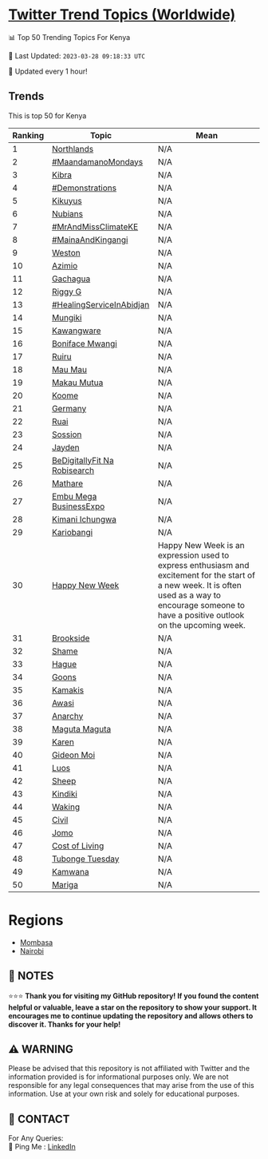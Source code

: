 [Twitter Trend Topics (Worldwide)](https://github.com/ErcinDedeoglu/Twitter-Trend-Topics)
==========


📊 Top 50 Trending Topics For Kenya

📆 Last Updated: `2023-03-28 09:18:33 UTC`

🔧 Updated every 1 hour!


## Trends

This is top 50 for Kenya

| Ranking | Topic | Mean |
| ------- | ------------ | ------------ |
| 1 | [Northlands](http://twitter.com/search?q=Northlands) | N/A |
| 2 | [#MaandamanoMondays](http://twitter.com/search?q=%23MaandamanoMondays) | N/A |
| 3 | [Kibra](http://twitter.com/search?q=Kibra) | N/A |
| 4 | [#Demonstrations](http://twitter.com/search?q=%23Demonstrations) | N/A |
| 5 | [Kikuyus](http://twitter.com/search?q=Kikuyus) | N/A |
| 6 | [Nubians](http://twitter.com/search?q=Nubians) | N/A |
| 7 | [#MrAndMissClimateKE](http://twitter.com/search?q=%23MrAndMissClimateKE) | N/A |
| 8 | [#MainaAndKingangi](http://twitter.com/search?q=%23MainaAndKingangi) | N/A |
| 9 | [Weston](http://twitter.com/search?q=Weston) | N/A |
| 10 | [Azimio](http://twitter.com/search?q=Azimio) | N/A |
| 11 | [Gachagua](http://twitter.com/search?q=Gachagua) | N/A |
| 12 | [Riggy G](http://twitter.com/search?q=Riggy+G) | N/A |
| 13 | [#HealingServiceInAbidjan](http://twitter.com/search?q=%23HealingServiceInAbidjan) | N/A |
| 14 | [Mungiki](http://twitter.com/search?q=Mungiki) | N/A |
| 15 | [Kawangware](http://twitter.com/search?q=Kawangware) | N/A |
| 16 | [Boniface Mwangi](http://twitter.com/search?q=Boniface+Mwangi) | N/A |
| 17 | [Ruiru](http://twitter.com/search?q=Ruiru) | N/A |
| 18 | [Mau Mau](http://twitter.com/search?q=Mau+Mau) | N/A |
| 19 | [Makau Mutua](http://twitter.com/search?q=Makau+Mutua) | N/A |
| 20 | [Koome](http://twitter.com/search?q=Koome) | N/A |
| 21 | [Germany](http://twitter.com/search?q=Germany) | N/A |
| 22 | [Ruai](http://twitter.com/search?q=Ruai) | N/A |
| 23 | [Sossion](http://twitter.com/search?q=Sossion) | N/A |
| 24 | [Jayden](http://twitter.com/search?q=Jayden) | N/A |
| 25 | [BeDigitallyFit Na Robisearch](http://twitter.com/search?q=BeDigitallyFit+Na+Robisearch) | N/A |
| 26 | [Mathare](http://twitter.com/search?q=Mathare) | N/A |
| 27 | [Embu Mega BusinessExpo](http://twitter.com/search?q=Embu+Mega+BusinessExpo) | N/A |
| 28 | [Kimani Ichungwa](http://twitter.com/search?q=Kimani+Ichungwa) | N/A |
| 29 | [Kariobangi](http://twitter.com/search?q=Kariobangi) | N/A |
| 30 | [Happy New Week](http://twitter.com/search?q=Happy+New+Week) | Happy New Week is an expression used to express enthusiasm and excitement for the start of a new week. It is often used as a way to encourage someone to have a positive outlook on the upcoming week. |
| 31 | [Brookside](http://twitter.com/search?q=Brookside) | N/A |
| 32 | [Shame](http://twitter.com/search?q=Shame) | N/A |
| 33 | [Hague](http://twitter.com/search?q=Hague) | N/A |
| 34 | [Goons](http://twitter.com/search?q=Goons) | N/A |
| 35 | [Kamakis](http://twitter.com/search?q=Kamakis) | N/A |
| 36 | [Awasi](http://twitter.com/search?q=Awasi) | N/A |
| 37 | [Anarchy](http://twitter.com/search?q=Anarchy) | N/A |
| 38 | [Maguta Maguta](http://twitter.com/search?q=Maguta+Maguta) | N/A |
| 39 | [Karen](http://twitter.com/search?q=Karen) | N/A |
| 40 | [Gideon Moi](http://twitter.com/search?q=Gideon+Moi) | N/A |
| 41 | [Luos](http://twitter.com/search?q=Luos) | N/A |
| 42 | [Sheep](http://twitter.com/search?q=Sheep) | N/A |
| 43 | [Kindiki](http://twitter.com/search?q=Kindiki) | N/A |
| 44 | [Waking](http://twitter.com/search?q=Waking) | N/A |
| 45 | [Civil](http://twitter.com/search?q=Civil) | N/A |
| 46 | [Jomo](http://twitter.com/search?q=Jomo) | N/A |
| 47 | [Cost of Living](http://twitter.com/search?q=Cost+of+Living) | N/A |
| 48 | [Tubonge Tuesday](http://twitter.com/search?q=Tubonge+Tuesday) | N/A |
| 49 | [Kamwana](http://twitter.com/search?q=Kamwana) | N/A |
| 50 | [Mariga](http://twitter.com/search?q=Mariga) | N/A |



# Regions

* [Mombasa](</Kenya/Mombasa.md>)
* [Nairobi](</Kenya/Nairobi.md>)



## 📝 NOTES

⭐⭐⭐ **Thank you for visiting my GitHub repository! If you found the content helpful or valuable, leave a star on the repository to show your support. It encourages me to continue updating the repository and allows others to discover it. Thanks for your help!**


## ⚠️ WARNING

Please be advised that this repository is not affiliated with Twitter and the information provided is for informational purposes only. We are not responsible for any legal consequences that may arise from the use of this information. Use at your own risk and solely for educational purposes.


## 📨 CONTACT

 For Any Queries:  
            🏓 Ping Me : [LinkedIn](https://www.linkedin.com/in/ercindedeoglu/)
